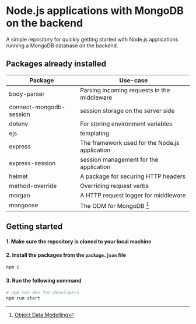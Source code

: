 # Node.js applications with MongoDB on the backend

A simple repository for quickly getting started with Node.js applications running a MongoDB database on the backend.

## Packages already installed

| **Package** | **Use-case** |
| --- | --- |
| body-parser | Parsing incoming requests in the middleware |
| connect-mongodb-session | session storage on the server side |
| dotenv | For storing environment variables |
| ejs | templating |
| express | The framework used for the Node.js application |
| express-session | session management for the application |
| helmet | A package for securing HTTP headers |
| method-override | Overriding request verbs |
| morgan | A HTTP request logger for middleware |
| mongoose | The ODM for MongoDB [^1] |

## Getting started

#### 1. Make sure the repository is cloned to your local machine

#### 2. Install the packages from the `package.json` file

```bash
npm i
```

#### 3. Run the following command

```bash
# npm run dev for developers
npm run start
```

[^1]: [Object Data Modelling](https://devcenter.heroku.com/articles/nodejs-mongoose)

